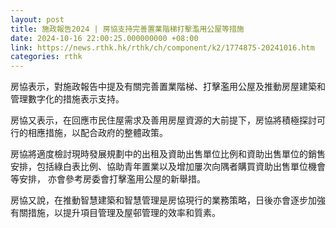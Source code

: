```yaml
---
layout: post
title: 施政報告2024 | 房協支持完善置業階梯打擊濫用公屋等措施
date: 2024-10-16 22:00:25.000000000 +08:00
link: https://news.rthk.hk/rthk/ch/component/k2/1774875-20241016.htm
categories: rthk
---
```


房協表示，對施政報告中提及有關完善置業階梯、打擊濫用公屋及推動房屋建築和管理數字化的措施表示支持。

房協又表示，在回應市民住屋需求及善用房屋資源的大前提下，房協將積極探討可行的相應措施，以配合政府的整體政策。

房協將適度檢討現時發展規劃中的出租及資助出售單位比例和資助出售單位的銷售安排，包括綠白表比例、協助青年置業以及增加屢次向隅者購買資助出售單位機會等安排， 亦會參考房委會打擊濫用公屋的新舉措。

房協又說，在推動智慧建築和智慧管理是房協現行的業務策略，日後亦會逐步加強有關措施，以提升項目管理及屋邨管理的效率和質素。
